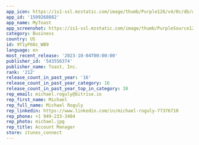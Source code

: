 ```yaml
---
app_icon: https://is1-ssl.mzstatic.com/image/thumb/Purple126/v4/0c/db/d1/0cdbd1c9-fa32-5925-a103-80d06f668b80/AppIcon-1x_U007emarketing-0-5-0-85-220.png/1024x1024bb.png
app_id: '1509268882'
app_name: MyToast
app_screenshot: https://is1-ssl.mzstatic.com/image/thumb/PurpleSource126/v4/de/17/4a/de174a06-1ec0-1aaa-f8eb-9d39014b73e8/9b18fb60-ca64-4b63-b264-33540b7a8057_Screen1_2688.jpg/1242x2688bb.png
category: Business
country: US
id: 9T1yP60z_WB9
language: en
most_recent_release: '2023-10-04T00:00:00'
publisher_id: '543556374'
publisher_name: Toast, Inc.
rank: '212'
release_count_in_past_year: '16'
release_count_in_past_year_category: 16
release_count_in_past_year_top_in_category: 38
rep_email: michael.roguly@bitrise.io
rep_first_name: Michael
rep_full_name: Michael Roguly
rep_linkedin: https://www.linkedin.com/in/michael-roguly-77376710
rep_phone: +1 949-233-3404
rep_photo: michael.jpg
rep_title: Account Manager
store: itunes_connect
---
```

